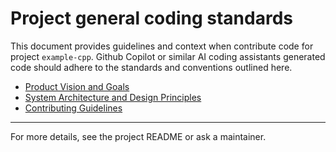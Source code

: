 # Project general coding standards

This document provides guidelines and context when contribute code for project `example-cpp`. Github Copilot or similar AI coding assistants generated code should adhere to the standards and conventions outlined here.

- [Product Vision and Goals](../PRODUCT.md)
- [System Architecture and Design Principles](../ARCHITECTURE.md)
- [Contributing Guidelines](../CONTRIBUTING.md)

---
For more details, see the project README or ask a maintainer.
